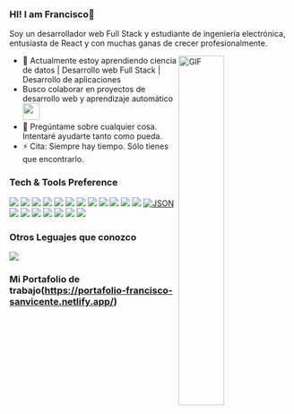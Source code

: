 ### HI! I am Francisco👋


Soy un desarrollador web Full Stack y estudiante de ingeniería electrónica, entusiasta de React y con muchas ganas de crecer profesionalmente.

 <img align="right" alt="GIF" src="https://media.giphy.com/media/836HiJc7pgzy8iNXCn/giphy.gif" width="40%" />

- 🌱 Actualmente estoy aprendiendo ciencia de datos | Desarrollo web Full Stack | Desarrollo de aplicaciones
- Busco colaborar en proyectos de desarrollo web y aprendizaje automático <img src="https://media.giphy.com/media/WUlplcMpOCEmTGBtBW/giphy.gif" width="30">
- 💬 Pregúntame sobre cualquier cosa. Intentaré ayudarte tanto como pueda.
- ⚡ Cita: Siempre hay tiempo. Sólo tienes que encontrarlo.
 
### Tech & Tools Preference

<img src = "https://img.shields.io/badge/-HTML5-E34F26?style=flat&logo=html5&logoColor=white"> <img src = "https://img.shields.io/badge/-CSS3-1572B6?style=flat&logo=css3&logoColor=white">
<img src="https://img.shields.io/badge/-Bootstrap-563D7C?style=flat&logo=bootstrap&logoColor=white">
<img src="https://img.shields.io/badge/-JavaScript-eed718?style=flat&logo=javascript&logoColor=ffffff">
<img src="https://img.shields.io/badge/-React-000000?style=flat&logo=react&logoColor=00c8ff">
<img src="https://img.shields.io/badge/-MongoDB-4DB33D?style=flat&logo=mongodb&logoColor=FFFFFF">
<img src="https://img.shields.io/badge/-GraphQL-e535ab?style=flat&logo=graphql&logoColor=FFFFFF">
<img src="https://img.shields.io/badge/-MySQL-F29111?style=flat&logo=mysql&logoColor=FFFFFF">
<img src="https://img.shields.io/badge/-Express.js-787878?style=flat">
<img src="https://img.shields.io/badge/-Node.js-3C873A?style=flat&logo=Node.js&logoColor=white">
<img src="https://img.shields.io/badge/-Firebase-FFA611?style=flat&logo=firebase&logoColor=FFFFFF">
<img src="http://img.shields.io/badge/-Google%20Cloud%20Platform-4285F4?style=flat&logo=google%20cloud&logoColor=white">
[![JSON](https://img.shields.io/badge/-json-02569B?style=flat&logo=json&link=https://github.com/BRdhanani)](https://github.com/BRdhanani)
<img src="https://img.shields.io/badge/-Progressive Web Apps-5A0FC8?style=flat">
<img src="http://img.shields.io/badge/-Git-F1502F?style=flat&logo=git&logoColor=FFFFFF">
<img src="http://img.shields.io/badge/-Github-000000?style=flat&logo=github&logoColor=FFFFFF">
<img src="http://img.shields.io/badge/-VS%20Code-007ACC?style=flat&logo=visual%20studio%20code&logoColor=white">
<img src="https://img.shields.io/badge/-Redux-blue?style=flat&logo=Redux&logoColor=white">
<img src="https://img.shields.io/badge/-Next.js-black?style=flat&logo=next.js&logoColor=white">
<img src="https://img.shields.io/badge/-Gatsby%20-purple?style=flat&logo=Gatsby&logoColor=white">


### Otros Leguajes que conozco
 <img src="https://img.shields.io/badge/-C%20&%20C++-659ad2?style=flat&logo=c%2B%2B&logoColor=ffffff"> 
 
 ### Mi Portafolio de trabajo(https://portafolio-francisco-sanvicente.netlify.app/) 
 





